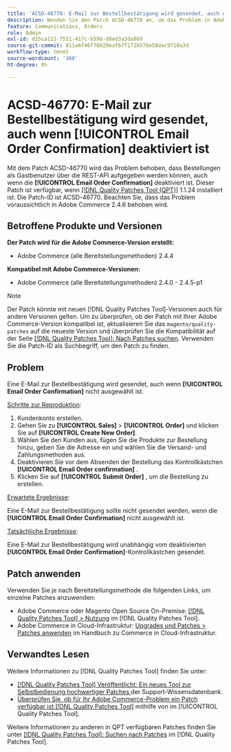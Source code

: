 ```yaml
---
title: 'ACSD-46770: E-Mail zur Bestellbestätigung wird gesendet, auch wenn [!UICONTROL Email Order Confirmation] deaktiviert ist'
description: Wenden Sie den Patch ACSD-46770 an, um das Problem in Adobe Commerce zu beheben, bei dem E-Mails zur Bestellbestätigung gesendet werden, auch wenn [!UICONTROL Email Order Confirmation] nicht ausgewählt ist.
feature: Communications, Orders
role: Admin
exl-id: d25ca121-7551-417c-b598-d8ed3a3da969
source-git-commit: 011a6f46f76029eaf67f172b576e58dac9710a3d
workflow-type: tm+mt
source-wordcount: '368'
ht-degree: 0%

---
```


# ACSD-46770: E-Mail zur Bestellbestätigung wird gesendet, auch wenn **[!UICONTROL Email Order Confirmation]** deaktiviert ist

Mit dem Patch ACSD-46770 wird das Problem behoben, dass Bestellungen als Gastbenutzer über die REST-API aufgegeben werden können, auch wenn die **[!UICONTROL Email Order Confirmation]** deaktiviert ist. Dieser Patch ist verfügbar, wenn [[!DNL Quality Patches Tool (QPT)]](https://experienceleague.adobe.com/en/docs/commerce-operations/tools/quality-patches-tool/quality-patches-tool-to-self-serve-quality-patches) 1.1.24 installiert ist. Die Patch-ID ist ACSD-46770. Beachten Sie, dass das Problem voraussichtlich in Adobe Commerce 2.4.6 behoben wird.

## Betroffene Produkte und Versionen

**Der Patch wird für die Adobe Commerce-Version erstellt:**

* Adobe Commerce (alle Bereitstellungsmethoden) 2.4.4

**Kompatibel mit Adobe Commerce-Versionen:**

* Adobe Commerce (alle Bereitstellungsmethoden) 2.4.0 - 2.4.5-p1

>[!NOTE]
>
>Der Patch könnte mit neuen [!DNL Quality Patches Tool]-Versionen auch für andere Versionen gelten. Um zu überprüfen, ob der Patch mit Ihrer Adobe Commerce-Version kompatibel ist, aktualisieren Sie das `magento/quality-patches` auf die neueste Version und überprüfen Sie die Kompatibilität auf der Seite [[!DNL Quality Patches Tool]: Nach Patches suchen](https://experienceleague.adobe.com/tools/commerce-quality-patches/index.html). Verwenden Sie die Patch-ID als Suchbegriff, um den Patch zu finden.

## Problem

Eine E-Mail zur Bestellbestätigung wird gesendet, auch wenn **[!UICONTROL Email Order Confirmation]** nicht ausgewählt ist.

<u>Schritte zur Reproduktion</u>:

1. Kundenkonto erstellen.
1. Gehen Sie zu **[!UICONTROL Sales]** > **[!UICONTROL Order]** und klicken Sie auf **[!UICONTROL Create New Order]**.
1. Wählen Sie den Kunden aus, fügen Sie die Produkte zur Bestellung hinzu, geben Sie die Adresse ein und wählen Sie die Versand- und Zahlungsmethoden aus.
1. Deaktivieren Sie vor dem Absenden der Bestellung das Kontrollkästchen **[!UICONTROL Email Order confirmation]** .
1. Klicken Sie auf **[!UICONTROL Submit Order]** , um die Bestellung zu erstellen.

<u>Erwartete Ergebnisse</u>:

Eine E-Mail zur Bestellbestätigung sollte nicht gesendet werden, wenn die **[!UICONTROL Email Order Confirmation]** nicht ausgewählt ist.

<u>Tatsächliche Ergebnisse</u>:

Eine E-Mail zur Bestellbestätigung wird unabhängig vom deaktivierten **[!UICONTROL Email Order Confirmation]**-Kontrollkästchen gesendet.

## Patch anwenden

Verwenden Sie je nach Bereitstellungsmethode die folgenden Links, um einzelne Patches anzuwenden:

* Adobe Commerce oder Magento Open Source On-Premise: [[!DNL Quality Patches Tool] > Nutzung](/help/tools/quality-patches-tool/usage.md) im [!DNL Quality Patches Tool].
* Adobe Commerce in Cloud-Infrastruktur: [Upgrades und Patches > Patches anwenden](https://experienceleague.adobe.com/docs/commerce-cloud-service/user-guide/develop/upgrade/apply-patches.html) im Handbuch zu Commerce in Cloud-Infrastruktur.

## Verwandtes Lesen

Weitere Informationen zu [!DNL Quality Patches Tool] finden Sie unter:

* [[!DNL Quality Patches Tool] Veröffentlicht: Ein neues Tool zur Selbstbedienung hochwertiger Patches ](https://experienceleague.adobe.com/en/docs/commerce-operations/tools/quality-patches-tool/quality-patches-tool-to-self-serve-quality-patches) der Support-Wissensdatenbank.
* [Überprüfen Sie, ob für Ihr Adobe Commerce-Problem ein Patch verfügbar ist [!DNL Quality Patches Tool]](/help/tools/quality-patches-tool/patches-available-in-qpt/check-patch-for-magento-issue-with-magento-quality-patches.md) mithilfe von im [!UICONTROL Quality Patches Tool].


Weitere Informationen zu anderen in QPT verfügbaren Patches finden Sie unter [[!DNL Quality Patches Tool]: Suchen nach Patches](https://experienceleague.adobe.com/tools/commerce-quality-patches/index.html) im [!DNL Quality Patches Tool].
